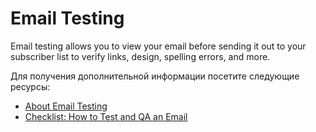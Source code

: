 # Email Testing

Email testing allows you to view your email before sending it out to your subscriber list to verify links, design, spelling errors, and more.

Для получения дополнительной информации посетите следующие ресурсы:

- [About Email Testing](https://www.campaignmonitor.com/blog/email-marketing/how-email-testing-and-rendering-works-and-why-its-important/)
- [Checklist: How to Test and QA an Email](https://sponge.io/checklist-how-to-test-and-qa-an-email/)
